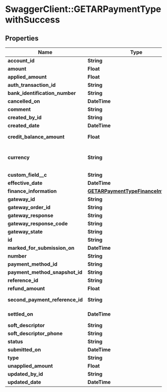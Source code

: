 # SwaggerClient::GETARPaymentTypewithSuccess

## Properties
Name | Type | Description | Notes
------------ | ------------- | ------------- | -------------
**account_id** | **String** | The ID of the customer account that the payment is for.  | [optional] 
**amount** | **Float** | The total amount of the payment.  | [optional] 
**applied_amount** | **Float** | The applied amount of the payment.  | [optional] 
**auth_transaction_id** | **String** | The authorization transaction ID from the payment gateway.  | [optional] 
**bank_identification_number** | **String** | The first six digits of the credit card or debit card used for the payment, when applicable.  | [optional] 
**cancelled_on** | **DateTime** | The date and time when the payment was cancelled, in &#x60;yyyy-mm-dd hh:mm:ss&#x60; format.  | [optional] 
**comment** | **String** | Comments about the payment.  | [optional] 
**created_by_id** | **String** | The ID of the Zuora user who created the payment part.  | [optional] 
**created_date** | **DateTime** | The date and time when the payment was created, in &#x60;yyyy-mm-dd hh:mm:ss&#x60; format. For example, 2017-03-01 15:31:10.  | [optional] 
**credit_balance_amount** | **Float** | The amount that the payment transfers to the credit balance. The value is not &#x60;0&#x60; only for those payments that come from legacy payment operations performed without the Advanced AR Settlement feature.  | [optional] 
**currency** | **String** | A currency defined in the web-based UI administrative settings.  For more information about the supported currencies and , see [ISO Currency Codes] (https://knowledgecenter.zuora.com/BB_Introducing_Z_Business/D_Country%2C_State%2C_and_Province_Codes/D_Currencies_and_Their_3-Letter_Codes).  | [optional] 
**custom_field__c** | **String** | Any custom fields defined for this object. The custom field name is case-sensitive.  | [optional] 
**effective_date** | **DateTime** | The date and time when the payment takes effect, in &#x60;yyyy-mm-dd hh:mm:ss&#x60; format.  | [optional] 
**finance_information** | [**GETARPaymentTypeFinanceInformation**](GETARPaymentTypeFinanceInformation.md) |  | [optional] 
**gateway_id** | **String** | The ID of the gateway instance that processes the payment.  | [optional] 
**gateway_order_id** | **String** | A merchant-specified natural key value that can be passed to the electronic payment gateway when a payment is created.  | [optional] 
**gateway_response** | **String** | The message returned from the payment gateway for the payment. This message is gateway-dependent.  | [optional] 
**gateway_response_code** | **String** | The code returned from the payment gateway for the payment. This code is gateway-dependent.  | [optional] 
**gateway_state** | **String** | The status of the payment in the gateway; use for reconciliation.   | [optional] 
**id** | **String** | The unique ID of the payment. For example, 4028905f5a87c0ff015a87eb6b75007f.  | [optional] 
**marked_for_submission_on** | **DateTime** | The date and time when a payment was marked and waiting for batch submission to the payment process, in &#x60;yyyy-mm-dd hh:mm:ss&#x60; format.  | [optional] 
**number** | **String** | The unique identification number of the payment. For example, P-00000001.  | [optional] 
**payment_method_id** | **String** | The unique ID of the payment method that the customer used to make the payment.  | [optional] 
**payment_method_snapshot_id** | **String** | The unique ID of the payment method snapshot which is a copy of the particular Payment Method used in a transaction.  | [optional] 
**reference_id** | **String** | The transaction ID returned by the payment gateway. Use this field to reconcile payments between your gateway and Zuora Payments.  | [optional] 
**refund_amount** | **Float** | The amount of the payment that is refunded.  | [optional] 
**second_payment_reference_id** | **String** | The transaction ID returned by the payment gateway if there is an additional transaction for the payment. Use this field to reconcile payments between your gateway and Zuora Payments.  | [optional] 
**settled_on** | **DateTime** | The date and time when the payment was settled in the payment processor, in &#x60;yyyy-mm-dd hh:mm:ss&#x60; format. This field is used by the Spectrum gateway only and not applicable to other gateways.  | [optional] 
**soft_descriptor** | **String** | A payment gateway-specific field that maps to Zuora for the gateways, Orbital, Vantiv and Verifi.  | [optional] 
**soft_descriptor_phone** | **String** | A payment gateway-specific field that maps to Zuora for the gateways, Orbital, Vantiv and Verifi.  | [optional] 
**status** | **String** | The status of the payment.  | [optional] 
**submitted_on** | **DateTime** | The date and time when the payment was submitted, in &#x60;yyyy-mm-dd hh:mm:ss&#x60; format.  | [optional] 
**type** | **String** | The type of the payment.  | [optional] 
**unapplied_amount** | **Float** | The unapplied amount of the payment.  | [optional] 
**updated_by_id** | **String** | The ID of the Zuora user who last updated the payment.  | [optional] 
**updated_date** | **DateTime** | The date and time when the payment was last updated, in &#x60;yyyy-mm-dd hh:mm:ss&#x60; format. For example, 2017-03-02 15:36:10.  | [optional] 


